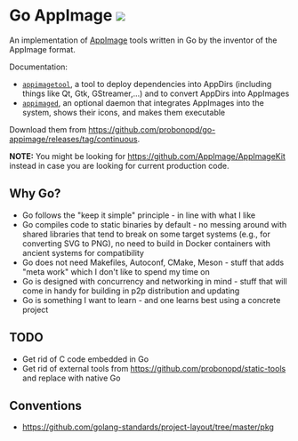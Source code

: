 # Go AppImage ![](https://github.com/probonopd/go-appimage/actions/workflows/build.yaml/badge.svg)

An implementation of [AppImage](https://appimage.org) tools written in Go by the inventor of the AppImage format.

Documentation:

* [`appimagetool`](https://github.com/probonopd/go-appimage/blob/master/src/appimagetool/README.md), a tool to deploy dependencies into AppDirs (including things like Qt, Gtk, GStreamer,...) and to convert AppDirs into AppImages
* [`appimaged`](https://github.com/probonopd/go-appimage/blob/master/src/appimaged/README.md), an optional daemon that integrates AppImages into the system, shows their icons, and makes them executable

Download them from https://github.com/probonopd/go-appimage/releases/tag/continuous.

__NOTE:__ You might be looking for https://github.com/AppImage/AppImageKit instead in case you are looking for current production code.

## Why Go?

* Go follows the "keep it simple" principle - in line with what I like
* Go compiles code to static binaries by default - no messing around with shared libraries that tend to break on some target systems (e.g., for converting SVG to PNG), no need to build in Docker containers with ancient systems for compatibility
* Go does not need Makefiles, Autoconf, CMake, Meson - stuff that adds "meta work" which I don't like to spend my time on
* Go is designed with concurrency and networking in mind - stuff that will come in handy for building in p2p distribution and updating
* Go is something I want to learn - and one learns best using a concrete project

## TODO

* Get rid of C code embedded in Go
* Get rid of external tools from https://github.com/probonopd/static-tools and replace with native Go

## Conventions

* https://github.com/golang-standards/project-layout/tree/master/pkg
